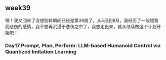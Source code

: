 ## week39
嘿！我又回来了没想到转瞬间已经是第39周了，从5月到8月，我经历了一段短暂而悲伤的感情，我不想再沉浸于悲伤之中了，我想走出来，就从继续做这个计划开始吧！

### Day17 Prompt, Plan, Perform: LLM-based Humanoid Control via Quantized Imitation Learning
